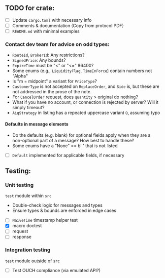 
## TODO for crate:
- [ ] Update `cargo.toml` with necessary info
- [ ] Comments & documentation (Copy from protocol PDF)
- [ ] `README.md` with minimal examples

### Contact dev team for advice on odd types:
- `RouteId`, `BrokerId`: Any restrictions?
- `SignedPrice`: Any bounds?
- `ExpireTime` must be "<" or "<=" 86400?
- Some enums (e.g., `LiquidityFlag`, `TimeInForce`) contain numbers not "Alpha"
- Is "m = midpoint" a variant for `PriceType`?
- `CustomerType` is not accepted on `ReplaceOrder`, and `Side` is, 
but these are not addressed in the prose of the note.
- For `CancelOrder` request, does `quantity` > original do nothing?
- What if you have no account, or connection is rejected by server? 
Will it simply timeout?
- `AiqStrategy` in listing has a repeated uppercase variant `O`, assuming typo

#### Defaults in message elements
- Do the defaults (e.g. blank) for optional fields apply when they are 
a non-optional part of a message? How best to handle these?
- Some enums have a "None" == b' ' that is not listed
- [ ] `Default` implemented for applicable fields, if necessary


## Testing:
### Unit testing
`test` module within `src` 
- Double-check logic for messages and types
- Ensure types & bounds are enforced in edge cases
- [ ] `NaiveTime` timestamp helper test
- [x] macro doctest
- [ ] request
- [ ] response

### Integration testing
`test` module outside of `src`
- [ ] Test OUCH compliance (via emulated API?)


